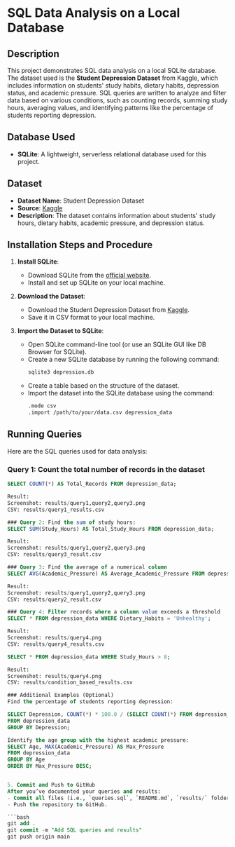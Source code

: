 # SQL Data Analysis on a Local Database

## Description
This project demonstrates SQL data analysis on a local SQLite database. The dataset used is the **Student Depression Dataset** from Kaggle, which includes information on students' study habits, dietary habits, depression status, and academic pressure. SQL queries are written to analyze and filter data based on various conditions, such as counting records, summing study hours, averaging values, and identifying patterns like the percentage of students reporting depression.

## Database Used
- **SQLite**: A lightweight, serverless relational database used for this project.

## Dataset
- **Dataset Name**: Student Depression Dataset
- **Source**: [Kaggle](https://www.kaggle.com/datasets)
- **Description**: The dataset contains information about students' study hours, dietary habits, academic pressure, and depression status.

## Installation Steps and Procedure

1. **Install SQLite**:
   - Download SQLite from the [official website](https://www.sqlite.org/download.html).
   - Install and set up SQLite on your local machine.

2. **Download the Dataset**:
   - Download the Student Depression Dataset from [Kaggle](https://www.kaggle.com/datasets).
   - Save it in CSV format to your local machine.

3. **Import the Dataset to SQLite**:
   - Open SQLite command-line tool (or use an SQLite GUI like DB Browser for SQLite).
   - Create a new SQLite database by running the following command:
     ```bash
     sqlite3 depression.db
     ```
   - Create a table based on the structure of the dataset.
   - Import the dataset into the SQLite database using the command:
     ```bash
     .mode csv
     .import /path/to/your/data.csv depression_data
     ```

## Running Queries

Here are the SQL queries used for data analysis:

### Query 1: Count the total number of records in the dataset
```sql
SELECT COUNT(*) AS Total_Records FROM depression_data;

Result:
Screenshot: results/query1,query2,query3.png
CSV: results/query1_results.csv

### Query 2: Find the sum of study hours:
SELECT SUM(Study_Hours) AS Total_Study_Hours FROM depression_data;

Result:
Screenshot: results/query1,query2,query3.png
CSV: results/query3_result.csv

### Query 3: Find the average of a numerical column
SELECT AVG(Academic_Pressure) AS Average_Academic_Pressure FROM depression_data;

Result:
Screenshot: results/query1,query2,query3.png
CSV: results/query2_result.csv

### Query 4: Filter records where a column value exceeds a threshold
SELECT * FROM depression_data WHERE Dietary_Habits = 'Unhealthy';

Result:
Screenshot: results/query4.png
CSV: results/query4_results.csv

SELECT * FROM depression_data WHERE Study_Hours > 8;

Result:
Screenshot: results/query4.png
CSV: results/condition_based_results.csv

### Additional Examples (Optional)
Find the percentage of students reporting depression:

SELECT Depression, COUNT(*) * 100.0 / (SELECT COUNT(*) FROM depression_data) AS Percentage
FROM depression_data
GROUP BY Depression;

Identify the age group with the highest academic pressure:
SELECT Age, MAX(Academic_Pressure) AS Max_Pressure
FROM depression_data
GROUP BY Age
ORDER BY Max_Pressure DESC;


5. Commit and Push to GitHub
After you’ve documented your queries and results:
- Commit all files (i.e., `queries.sql`, `README.md`, `results/` folder) to your local Git repository.
- Push the repository to GitHub.

```bash
git add .
git commit -m "Add SQL queries and results"
git push origin main
